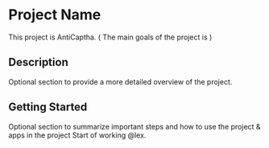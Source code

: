 # Project Name
This project is AntiCaptha. ( The main goals of the project is )

## Description
Optional section to provide a more detailed overview of the project.

## Getting Started
Optional section to summarize important steps and how to use the project & apps in the project
Start of working @lex.
